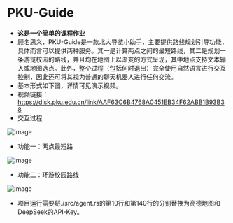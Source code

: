 # PKU-Guide
- **这是一个简单的课程作业**
- 顾名思义，PKU-Guide是一款北大导览小助手，主要提供路线规划引导功能，具体而言可以提供两种服务。其一是计算两点之间的最短路线，其二是规划一条游览校园的路线，并且均在地图上以渐变的方式呈现，其中地点支持文本输入或地图选点。此外，整个过程（包括何时退出）完全使用自然语言进行交互控制，因此还可将其视为普通的聊天机器人进行任何交流。
- 基本形式如下图，详情可见演示视频。
- 视频链接：https://disk.pku.edu.cn/link/AAF63C6B4768A0451EB34F62ABB1B93B38
- 交互过程

![image](https://github.com/user-attachments/assets/9926b260-476c-4d85-8422-3ea4e1c2dc08)
- 功能一：两点最短路

![image](https://github.com/user-attachments/assets/60d189a5-9ea4-4bdd-bc2e-63b25ae25c88)
- 功能二：环游校园路线

![image](https://github.com/user-attachments/assets/c8384986-f2a4-407c-bda7-3482a7c7bd48)



- 项目运行需要将./src/agent.rs的第10行和第140行的<API-Key>分别替换为高德地图和DeepSeek的API-Key。
